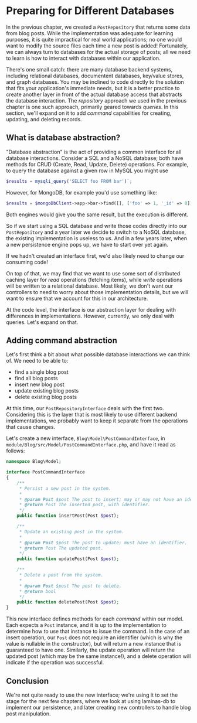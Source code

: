 # Preparing for Different Databases

In the previous chapter, we created a `PostRepository` that returns some data
from blog posts. While the implementation was adequate for learning purposes, it
is quite impractical for real world applications; no one would want to modify
the source files each time a new post is added! Fortunately, we can always turn
to databases for the actual storage of posts; all we need to learn is how to
interact with databases within our application.

There's one small catch: there are many database backend systems, including
relational databases, documentent databases, key/value stores, and graph
databases. You may be inclined to code directly to the solution that fits your
application's immediate needs, but it is a better practice to create another
layer in front of the actual database access that abstracts the database
interaction. The *repository* approach we used in the previous chapter is one
such approach, primarily geared towards *queries*. In this section, we'll expand
on it to add *command* capabilities for creating, updating, and deleting
records.

## What is database abstraction?

"Database abstraction" is the act of providing a common interface for all
database interactions. Consider a SQL and a NoSQL database; both have methods
for CRUD (Create, Read, Update, Delete) operations. For example, to query the
database against a given row in MySQL you might use

```php
$results = mysqli_query('SELECT foo FROM bar')`;
```

However, for MongoDB,  for example you'd use something like:

```php
$results = $mongoDbClient->app->bar->find([], ['foo' => 1, '_id' => 0])`;
```

Both engines would give you the same result, but the execution is different.

So if we start using a SQL database and write those codes directly into our
`PostRepository` and a year later we decide to switch to a NoSQL database, the
existing implementation is useless to us. And in a few years later, when a new
persistence engine pops up, we have to start over yet again.

If we hadn't created an interface first, we'd also likely need to change our
consuming code! 

On top of that, we may find that we want to use some sort of distributed caching
layer for *read* operations (fetching items), while *write* operations will be
written to a relational database. Most likely, we don't want our controllers to
need to worry about those implementation details, but we will want to ensure
that we account for this in our architecture.

At the code level, the interface is our abstraction layer for dealing with
differences in implementations. However, currently, we only deal with queries.
Let's expand on that.

## Adding command abstraction

Let's first think a bit about what possible database interactions we can think
of. We need to be able to:

- find a single blog post
- find all blog posts
- insert new blog post
- update existing blog posts
- delete existing blog posts

At this time, our `PostRepositoryInterface` deals with the first two.
Considering this is the layer that is most likely to use different backend
implementations, we probably want to keep it separate from the operations that
cause changes.

Let's create a new interface, `Blog\Model\PostCommandInterface`, in
`module/Blog/src/Model/PostCommandInterface.php`, and have it read as follows:

```php
namespace Blog\Model;

interface PostCommandInterface
{
    /**
     * Persist a new post in the system.
     *
     * @param Post $post The post to insert; may or may not have an identifier.
     * @return Post The inserted post, with identifier.
     */
    public function insertPost(Post $post);

    /**
     * Update an existing post in the system.
     *
     * @param Post $post The post to update; must have an identifier.
     * @return Post The updated post.
     */
    public function updatePost(Post $post);

    /**
     * Delete a post from the system.
     *
     * @param Post $post The post to delete.
     * @return bool
     */
    public function deletePost(Post $post);
}
```

This new interface defines methods for each *command* within our model. Each
expects a `Post` instance, and it is up to the implementation to determine how
to use that instance to issue the command. In the case of an insert operation,
our `Post` does not require an identifier (which is why the value is nullable in
the constructor), but will return a new instance that is guaranteed to have one.
Similarly, the update operation will return the updated post (which may be the
same instance!), and a delete operation will indicate if the operation was
successful.

## Conclusion

We're not quite ready to use the new interface; we're using it to set the stage
for the next few chapters, where we look at using laminas-db to implement our
persistence, and later creating new controllers to handle blog post
manipulation.
